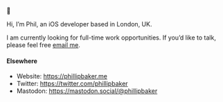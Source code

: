 👋 

Hi, I’m Phil, an iOS developer based in London, UK. 

I am currently looking for full-time work opportunities. If you’d like to talk, please feel free [email me](mailto:phillipbaker@hey.com).

#### Elsewhere
- Website: https://phillipbaker.me
- Twitter: https://twitter.com/phillipbaker
- Mastodon: https://mastodon.social/@phillipbaker

